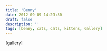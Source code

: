 ```yaml
---
title: 'Benny'
date: 2012-09-09 14:29:30
draft: false
description: ''
tags: [benny, cats, cats, kittens, Gallery]
---
```


\[gallery\]